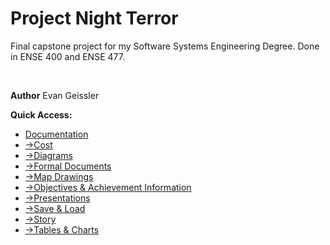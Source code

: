 # Project Night Terror
Final capstone project for my Software Systems Engineering Degree. Done in ENSE 400 and ENSE 477.

<br/>

**Author** Evan Geissler

**Quick Access:**
* [Documentation](./Documentation/)
* [->Cost](./Documentation/Costs)
* [->Diagrams](./Documentation/Diagrams)
* [->Formal Documents](./Documentation/Formal%20Documents%20(To%20Hand%In%))
* [->Map Drawings](./Documentation/Map%Drawings)
* [->Objectives & Achievement Information](./Documentation/Objectives,%20Achievements,%20etc.)
* [->Presentations](./Documentation/{Presentations)
* [->Save & Load](./Documentation/Save%20&%20Load)
* [->Story](./Documentation/Story)
* [->Tables & Charts](./Documentation/Tables%20&%20Charts)


